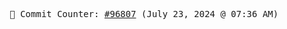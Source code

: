 <p align="center">
    <samp>
        📮 Commit Counter: <a href="https://github.com/Javascript-void0/Javascript-void0/commits/main">#96807</a> (July 23, 2024 @ 07:36 AM)
    </samp>
</p>